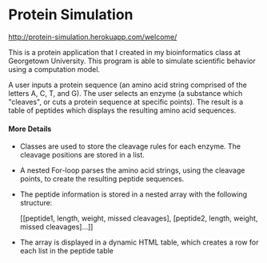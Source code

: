 Protein Simulation
=======
http://protein-simulation.herokuapp.com/welcome/

This is a protein application that I created in my bioinformatics class at Georgetown University. This program is able to simulate scientific behavior using a computation model.

A user inputs a protein sequence (an amino acid string comprised of the letters A, C, T, and G). The user selects an enzyme (a substance which "cleaves", or cuts a protein sequence at specific points). The result is a table of peptides which displays the resulting amino acid sequences.

#### More Details
- Classes are used to store the cleavage rules for each enzyme. The cleavage positions are stored in a list.
- A nested For-loop parses the amino acid strings, using the cleavage points, to create the resulting peptide sequences.
- The peptide information is stored in a nested array with the following structure:

	[[peptide1, length, weight, missed cleavages],
	[peptide2, length, weight, missed cleavages]…]]
- The array is displayed in a dynamic HTML table, which creates a row for each list in the peptide table
